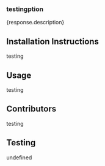 ### testingption
{response.description}
            

## Installation Instructions
testing
            

## Usage
testing
            

## Contributors
testing
            

## Testing
undefined
